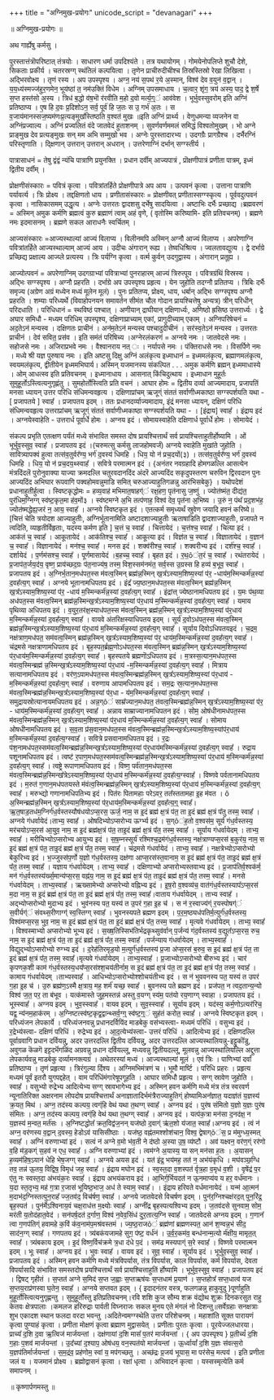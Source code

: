 +++
title = "अग्निमुख-प्रयोगः"
unicode_script = "devanagari"
+++


॥ अग्निमुख-प्रयोगः ॥

अथ गार्ह्येषु कर्मसु । 

पुरस्तात्तंत्रॊपरिष्टात् तंत्रयोः । साधारण धर्मा उपदिश्यंते । तत्र यथायोगम् । गोमयेनोपलिप्ते शुचौ देशे, सिकताः प्रकीर्य । चतरस्रग्ग् स्थंतिलं कल्पयित्वा । तृणेन प्राचीरुदीचीश्च तिस्रस्तिस्रो रेखा लिखित्वा । अद्भिरवोक्ष्य । तृणं रस्य । अप उपस्पृश्य । अग्न॒ नय॑ स॒पथ॑ र॒ये अ॒स्मान्, विश्व॑ देव व॒युन॑ व॒द्वान् । य॒य॒ध्य॑स्मज्ज॑हुर॒णमेन॒ भूय॑ष्ठां त॒ नम॑उक्तिं विधेम । अग्निम् उपसमाधाय । च॒त्वार॒ शृंग॒ त्रय॑ अस्य॒ पाद॒ द्वे श॒र्षे स॒प्त हस्त॑सो अ॒स्य । त्रिध॑ ब॒द्धो व॑ष॒भॊ र॑रवीति म॒हो द॒वो मर्त्य॒ग्॒ं आव॑वेश । भूर्भुवस्सुवरोम् इति अग्निं प्रतिष्ठाप्य । ए॒ष हि द॒वः प्र॒दिशोऽन॒ सर्व॒ पूर्व॑ हि ज॒तः स उ॒ गर्भ॑ अ॒तः । स व॒जाय॑मानस्सज॒ष्यम॑णःप्र॒त्यङ्मुख᳚स्तिष्ठति व॒श्वत॑ मुखः ॥इति अग्निं प्रार्थ्य । वेणुधमन्या व्यजनेन वा अग्निंप्रज्वाल्य । अग्निं प्रज्वलितं वंदे जातवेदं हुताशनम् । सुवर्णवर्णममलं समिद्धं विश्वतोमुखम् । भो अग्ने प्राङ्मुख देव प्रत्यङ्मुखः सन् मम अभि सम्मुखो भव । अग्नेः पुरस्तादारभ्य । उदगग्रैः प्रागग्रैश्च । दर्भैरग्निं परिस्तृणाति । द्क्षिणान् उत्तरान् उत्तरान् अधरान् । उत्तरेणाग्निं दर्भान् सग्ग्स्तीर्य ।

पात्रासाधनं = तेषु द्वंद्वं न्यंचि पात्राणि प्रयुनक्ति । प्रधान दर्वीम् आज्यपात्रं , प्रॊक्षणीपात्रं प्रणीता पात्रम्, इध्मं द्वितीय दर्वीम् ।

प्रोक्षणीसंस्कारः = पवित्रं कृत्वा । पवित्रांतर्हिते प्रोक्षणीपात्रे अप आय । उत्पवनं कृत्वा । उत्ताना पात्राणि पर्यावर्त्य । त्रिः प्रोक्ष्य । तद्दक्षिणतो धाय । प्रणीतासंस्कारः = प्रोक्षणीवत् प्रणीतास्सग्ग्स्कृत्य । पूर्ववदुत्पवनं कृत्वा । नासिकासमम् उद्धृत्य । अग्नेः उत्तरतः द्वादशसु दर्भेषु सादयित्वा । अष्टाभिः दर्भैः प्रच्छाद्य ।ब्रह्मवरणं = अस्मिन् अमुक कर्मणि ब्रह्मत्वं कुरु ब्रह्माणं त्वाम् अहं वृणे, ( वृतोस्मि करिष्यामि- इति प्रतिवचनम्) । ब्रह्मणे नमः इदमासनम् । ब्रह्मणे सकल आराधनैः स्वर्चितम् ।

आज्यसंस्कारः =आज्यस्थाल्यां आज्यं विलाप्य । विलीनमपि अस्मिन् अग्नौ आज्यं विलाप्य । अपरेणाग्नि पवित्रांतर्हिते आज्यस्थाल्याम् आज्यं आय । उदीचः अंगारान् रूह्य । तेष्वधिश्रित्य । ज्वलतावद्युत्य । द्वे दर्भाग्रे प्रच्छिद्य प्रक्षाल्य आज्य्ले प्रत्यस्य । त्रिः पर्यग्नि कृत्वा । वर्त्म कुर्वन् उदगुद्वास्य । अंगारान् प्रतूह्य ।

आज्योत्पवनं = अपरेणाग्निम् उदगग्राभ्यां पवित्राभ्यां पुनराहारम् आज्यं त्रिरुत्पूय । पवित्रग्रंथिं विस्रस्य । अद्भिः सग्ग्स्पृश्य । अग्नौ प्रहरति । दर्भाग्रे अप उपस्पृश्य प्रहृत्य । येन जुहोति तदग्नौ प्रतितप्य । त्रिबिः दर्भैः समृज्य (अग्रेण अग्रं मध्येन मध्यं मूलेन मूलं) । पुनः प्रतितप्य, प्रोक्ष्य, धाय, धर्बान् अद्भिः सग्ग्स्पृश्य अग्नौ प्रहरति । शम्याः परिध्यर्थे (विवाहोपनयन समावर्तन सीमंत चौल गोदान प्रायश्चित्तेषु अन्यत्र) त्रीन् परिधीन् परिदधाति । परिधिधानं = स्थविष्ठं पश्चात् । अणीयान् द्राघीयान् दक्षिणार्ध्यः, अणिष्ठो ह्रसिष्ठ उत्तरार्ध्यः । द्वे अघार समिधौ - मध्यम परिधिम् उपस्पृश्य, दक्षिणाप्राच्याम् एकां, प्रागुदीच्याम् एकाम् । अग्निपरिषेचनं = अद॒तेऽन॑ मन्यस्व । दक्षिणतः प्राचीनं । अन॑म॒तेऽन॑ मन्यस्व पश्चादुदीचीनं । सर॑स्व॒तेऽन॑ मन्यस्व । उत्तरतः प्राचीनं । देव॑ सवित॒ प्रस॑व । इति समंतं परिषिच्य ।अग्नेरलंकरणं = अग्नये नमः । जातवेदसे नमः । सहोजसे नमः । अजिराप्रभवे नमः । वैश्वानराय नत् ः । नर्यापसे नमः । पंक्तिराधसे नमः । विसर्पिणे नमः । मध्ये श्री यज्ञ पुरुषाय नमः । इति अष्टसु दिक्षु अग्निं अलंकृत्य इध्माधानं = इध्ममलंकृत्य, ब्रह्माणमलंकृत्य, स्वयमलंकृत्य, द्वीतीयेन इध्ममभिघार्य। अस्मिन् यजमानस्य संकल्पित . . . अमुक कर्मणि ब्रह्मन् इध्ममाधास्ये । ओम् आधत्स्व इति प्रतिवचनम् । इध्मानाधाय । आसनात् किंचिदुत्थाय । इध्माधान मुहूर्तः सुमुहूर्तोऽस्त्वित्यनुगृह्णंतु । सुमहोर्तोस्त्विति प्रति वचनं । आघार होमः = द्वितीय दर्व्या आज्यमादाय, प्रजापतिं मनसा ध्यायन् उत्तर परिधि संधिमन्ववहृत्य । दक्षिणाप्रांचम् ऋजूग्ं संततं सर्वाणीध्मकाष्ठा सग्ग्स्पर्शयति यथा - [ प्रजापतये ] स्वाह᳚ । प्रजापतय इदम् । ततः प्रधानदर्व्याज्यमादाय, इंद्रं मनसा ध्यायन्, दक्षिणं परिधि संधिमन्ववहृत्य उत्तराप्रांचम् ऋजूग्ं संततं सर्वाणीध्मकाष्ठा सग्ग्स्पर्शयति यथा - । [इंद्राय] स्वाह᳚ । इंद्राय इदं । अग्नयेस्वाहेति - उत्तरार्ध पूर्वार्धे होमः । अग्नय इदं । सोमायस्वाहेति दक्षिणार्ध पूर्वार्धे होमः । सोमायेदं । 

संकल्प प्रभृति एतत्क्षण पर्यंतं मध्ये संभावित समस्त दोष प्रायश्चित्तार्थं सर्व प्रायश्चित्ताहुतीर्होष्यामि । ओं भूर्भुव॒स्सुव॒ स्वाह᳚ । प्रजापतय इदं ।(चरुमत्सु कर्मसु लाजहोमवर्जं) अग्नये स्वाहेति मुखांते जुहोति । सावित्र्यापक्वं हुत्वा तत्स॑व॒तुर्वर᳚ण्य॒ भर्ग॑ द॒वस्य॑ धिमहि । धिय॒ यो न॑ प्रच॒दयों(३) । तत्स॑व॒तुर्वर᳚ण्य॒ भर्ग॑ द॒वस्य॑ धिमहि । धिय॒ यो न॑ प्रच॒दय॒थ्स्वाह᳚ । सवित्रे परमात्मन इदं । {अनंतर नवग्रहादि होमगळल्लि आसत्येन मंत्रदिंदलॆ पुरोनुवाक्या याज्या क्रमदल्लि चतुरवदानदिंद अंदरॆ आज्यदिंद सकृदुपस्तरण चरुविन द्विरवदान पुनः आज्यदिंद अभिघार रूपवागि पक्वहोमवन्नुमाडि समित् चरुआज्याहुतिगळन्नु आरंभिसबेकु} । यथोपदेशं प्रधानाहुतीर्हुत्वा । स्विष्टकृद्धोमः = हव्य॒वाह॑ मभिमात॒षाहग्॑ं रक्ष॒हण॒ पृत॑नासु ज॒ष्णुं । ज्योत॑ष्मंत॒ दीद्य॑त॒ पुर॑धिम॒ग्निग्ग् स्व॑ष्ट॒कृत॒मा ह॑व॒मों३ । स्व॑ष्टमग्ने अ॒भि तत्प॑णाह॒ विश्व॑ देव॒ पृत॑ना अ॒भिष्य । उ॒रुं न॒ पंथ᳚ प्रद॒शभ॑ह॒ ज्योत॑ष्मद्धेह्य॒जर॑ न॒ आय॒ स्वाह᳚ । अग्नये स्विष्टकृत इदं । एतत्कर्म समृध्यर्थं स्रुवेण जयादि हवनं करिष्ये॥ [चित्तं चेति त्रयोदश आज्याहुतीः, अग्निर्भूतानामिति अष्टादशाज्याहुतीः ऋताषाडिति द्वादशाज्याहुतीः, प्रजापते न त्वदिति, व्याहृतीर्विहृताः, यदस्य कर्मण इति ] च॒त्तं च॒ स्वाह᳚ । चित्तायेदं । च॒त्त॑श्च॒ स्वाह᳚ । चित्या इदं । आक॑तं च॒ स्वाह᳚ । आकूतायेदं । आक॑तिश्च॒ स्वाह᳚ । आकूत्या इदं । विज्ञ॑त च॒ स्वाह᳚ । विज्ञातायेदं । व॒ज्ञान॑ च॒ स्वाह᳚ । विज्ञानायेदं । मन॑श्च॒ स्वाह᳚ । मनस इदं । शक्व॑रीश्च॒ स्वाह᳚ । शक्वरीभ्य इदं । दर्श॑श्च॒ स्वाह᳚ । दर्शायेदं । प॒र्णम॑सश्च॒ स्वाह᳚ । पूर्णमासायेदं ।ब॒हच्च॒ स्वाह᳚ । बृहत इदं । र॒थ॒ôंत॒रं च॒ स्वाह᳚ । रथंतरायेदं । प्र॒जाप॑त॒र्जय॒द॑य॒ वृष्ण॒ प्राय॑च्छद॒ग्रः प॑त॒नाज्य॑ष॒ तस्म॒ विश॒स्सम॑नमंत॒ सर्व॒स्स उ॒ग्रस्स हि हव्य॑ ब॒भूव॒ स्वाह᳚ । प्रजापतय इदं । अ॒ग्निर्भ॒तान॒मध॑पत॒स्स म॑वत्व॒स्मिन् ब्रह्म॑न्न॒स्मिन् ख॒त्र᳚ऽस्याम॒शिष्य॒स्यां प॑र॒ -धाय॑म॒स्मिन्कर्म॑न्न॒स्यां द॒वह᳚त्य॒ग् स्वाह᳚ । अग्नये भूतानामधिपतय इदं । इंद्र᳚ ज्य॒ष्ठान॒मध॑पत॒स्स म॑वत्व॒स्मिन् ब्रह्म॑न्न॒स्मिन् ख॒त्र᳚ऽस्याम॒शिष्य॒स्यां प॑र॒ -धाय॑ म॒स्मिन्कर्म॑न्न॒स्यां द॒वह᳚त्य॒ग् स्वाह᳚ । इंद्रांत्त् ज्येष्ठानामधिपतय इदं । य॒मः प॑थ॒व्या अध॑पत॒स्स म॑वत्व॒स्मिन् ब्रह्म॑न्न॒स्मिन्ख॒त्र᳚ऽस्याम॒शिष्य॒स्यां प॑र॒धाय॑ म॒स्मिन्कर्म॑न्न॒स्यां द॒वह᳚त्य॒ग् स्वाह᳚ । यमाय पृथिव्या अधिपतय इदं । व॒युर॒तर॑क्ष॒स्याध॑पत॒स्स म॑वत्व॒स्मिन् ब्रह्म॑न्न॒स्मिन् ख॒त्र᳚ऽस्याम॒शिष्य॒स्यां प॑र॒धाय॑ म॒स्मिन्कर्म॑न्न॒स्यां द॒वह᳚त्य॒ग् स्वाह᳚ । वायवे अंतरिक्षस्याधिपतय इदम् । सूर्य॑ द॒वोऽध॑पत॒स्स म॑वत्व॒स्मिन् ब्रह्म॑न्न॒स्मिन्ख॒त्र᳚ऽस्याम॒शिष्य॒स्यां प॑र॒धाय॑ म॒स्मिन्कर्म॑न्न॒स्यां द॒वह᳚त्य॒ग् स्वाह᳚ । सूर्याय दिवोऽधिपतयइदं । च॒द्रम॒ नक्ष॑त्राण॒मध॑पत॒ सम॑वत्व॒स्मिन् ब्रह्म॑न्न॒स्मिन् ख॒त्र᳚ऽस्याम॒शिष्य॒स्यां प॑र॒ धाय॑म॒स्मिन्कर्म॑न्न॒स्यां द॒वह᳚त्य॒ग् स्वाह᳚ । चंद्रमसे नक्षत्राणामधिपतय इदं । बृह॒स्पत॒र्ब्रह्म॒णोऽध॑पत॒स्स म॑वत्व॒स्मिन् ब्रह्म॑न्न॒स्मिन् ख॒त्र᳚ऽस्याम॒शिष्य॒स्यां प॑र॒धाय॑म॒स्मिन्कर्म॑न्न॒स्यां द॒वह᳚त्य॒ग् स्वाह᳚ । बृहस्पतये ब्रह्मणॊऽधिपतय इदं । म॒त्रस्स॒त्यान॒मध॑पत॒स्स म॑वत्व॒स्मिन्ब्रह्म॑ न्न॒स्मिन्ख॒त्र᳚ऽस्याम॒शिष्य॒स्यां प॑र॒धाय॑ -म॒स्मिन्कर्म॑न्न॒स्यां द॒वह᳚त्य॒ग् स्वाह᳚ । मित्राय सत्यानामधिपतय इदं । वर॑ण॒ऽपामध॑पत॒स्स म॑वत्व॒स्मिन्ब्रह्म॑न्न॒स्मिन् ख॒त्र᳚ऽस्याम॒शिष्य॒स्यां प॑र॒धाय॑ - म॒स्मिन्कर्म॑न्न॒स्यां द॒वह᳚त्य॒ग् स्वाह᳚ । वरुणाय आपामधिपतय इदं । सम॒द्रः स्र॒त्यान॒मध॑पत॒स्स म॑वत्व॒स्मिन्ब्रह्म॑न्न॒स्मिन्ख॒त्र᳚ऽस्याम॒शिष्य॒स्यां प॑र॒धा - य॑म॒स्मिन्कर्म॑न्न॒स्यां द॒वह᳚त्य॒ग् स्वाह᳚ । समुद्रायस्रोत्यानायमधिपतय इदं । अन्न॒ग्ôं साम्र᳚ज्यान॒मध॑पत॒ त॑वत्व॒स्मिन्ब्रह्म॑न्न॒स्मिन् ख॒त्र᳚ऽस्याम॒शिष्य॒स्यां प॑र॒ - धाय॑म॒स्मिन्कर्म॑न्न॒स्यां द॒वह᳚त्य॒ग् स्वाह᳚ । अन्नाय साम्राज्यानामधिपतन इदं । सोम॒ ओष॑धीनामध॑पत॒स्स म॑वत्व॒स्मिन्ब्रह्म॑न्न॒स्मिन् ख॒त्र᳚ऽस्याम॒शिष्य॒स्यां प॑र॒धाय॑ म॒स्मिन्कर्म॑न्न॒स्यां द॒वह᳚त्य॒ग् स्वाह᳚ । सोमाय ओषधीनामधिपतय इदं । स॒व॒ता प्र॑स॒वान॒मध॑पत॒स्स म॑वत्व॒स्मिन्ब्रह्म॑न्न॒स्मिन्ख॒त्र᳚ऽस्याम॒शिष्य॒स्यांप॑र॒धाय॑ म॒स्मिन्कर्म॑न्न॒स्यां द॒वह᳚त्य॒ग्स्वाह᳚ । सवित्रे प्रसवानामधिपतय इदं । र॒द्रः प॑श॒नामध॑पत॒स्सम॑वत्व॒स्मिन्ब्रह्म॑न्न॒स्मिन्ख॒त्र᳚ऽस्याम॒शिष्य॒स्यां प॑र॒धाय॑मस्मिन्कर्म॑न्न॒स्यां द॒वह᳚त्य॒ग् स्वाह᳚ । रुद्राय पशूनामधिपतय इदं । त्वष्ट॑ र॒पाण॒मध॑पत॒स्सम॑वत्व॒स्मिन्ब्रह्म॑न्न॒स्मिन्ख॒त्र᳚ऽस्याम॒शिष्य॒स्यां प॑र॒धाय॑ म॒स्मिन्कर्म॑न्न॒स्यां द॒वह᳚त्य॒ग् स्वाह᳚ । त्वष्ट्रे रूपाणामधिपतय इदं । विष्ण॒ पर्व॑तान॒मध॑पत॒स्स म॑वत्व॒स्मिन्ब्रह्म॑न्न॒स्मिन्ख᳚त्रेऽस्याम॒शिष्य॒स्यां प॑र॒धाय॑ म॒स्मिन्कर्म॑न्न॒स्यां द॒वह᳚त्य॒ग्स्वाह᳚ । विष्णवे पर्वतानामधिपतय इदं । म॒रुत॑ ग॒णान॒मध॑पतयस्ते म॑वंत्व॒स्मिन्ब्रह्म॑न्न॒स्मिन् ख॒त्र᳚ऽस्याम॒शिष्य॒स्यां प॑र॒धाय॑ म॒स्मिन्कर्म॑न्न॒स्यां द॒वह᳚त्य॒ग् स्वाह᳚ । मरुभ्द्यो गणानामधिपतिभ्य इदं । पित॑रः पितामहाः परेऽवर॒ तत᳚स्ततामहा इ॒ह म॑वत । ô अ॒स्मिन्ब्रह्म॑न्न॒स्मिन् ख॒त्र᳚ऽस्याम॒शिष्य॒स्यां प॑र॒धाय॑म॒स्मिन्कर्म॑न्न॒स्यां द॒वह᳚त्य॒ग्॒ स्वाह᳚।ऋ॒त॒षाड॒तध॑म॒ग्निर्ग॑ध॒र्वस्तस्यौष॑धयोऽप्स॒रस॒ ऊर्ज॒ नाम॒ स इ॒दं ब्रह्म॑ क्ष॒त्रं प॑त॒ ता इ॒दं ब्रह्म॑ क्ष॒त्रं प᳚तु तस्म॒ स्वाह᳚ । अग्नये गंधर्वायेदं।ताभ्य॒ स्वाह᳚ । ओषदिभ्योऽप्सरोभ्य ऊर्ग्भ्य इदं । स॒ग्ôंह॒तो व॒श्वस॑म॒ सूर्य॑ गंध॒र्वस्तस्य॒ मर॑चयोऽप्स॒रस॑ आ॒युव॒ नाम॒ स इ॒दं ब्रह्म॑क्ष॒त्रं प॑त॒ ताइ॒दं ब्रह्म॑ क्ष॒त्रं प᳚त॒ तस्म॒ स्वाह᳚ । सूर्याय गंधर्वायेदम् । ताभ्य॒ स्वाह᳚ । मरीचिभ्योऽप्सरोभ्य आयुभ्य इदं । स॒ष॒म्नस्सूर्य॑ रश्मिश्च॒द्रम॑गंध॒र्वस्तस्य॒ नक्ष॑त्राण्यप्स॒रस॑ ब॒कुर॑य॒ नाम॒ स इ॒दं ब्रह्म॑ क्ष॒त्रं प॑त॒ ताइ॒दं ब्रह्म॑ क्ष॒त्रं प᳚त॒ तस्म॒ स्वाह᳚ । चंद्रमसे गंधर्वायेदं । ताभ्य॒ स्वाह᳚ । नक्षत्रेभ्योऽप्सरोभ्यो बेकुरिभ्य इदं । भ॒ज्जुस्स॑प॒र्णो य॒ज्ञो ग॑ध॒र्वस्तस्य॒ दक्ष॑णा आप्स॒रस॑स्त॒वानाम॒ स इ॒दं ब्रह्म॑ क्ष॒त्रं प॑त॒ ताइ॒दं ब्रह्म॑ क्ष॒त्रं प᳚त॒ तस्म॒ स्वाह᳚ । यज्ञाय गंधर्वायेदम् । ताभ्य॒ स्वाह᳚ । दक्षिणाभ्यो अप्सरोभ्यस्तवाभ्य इदं । प्र॒जाप॑तिर्व॒श्वक॑र्म॒ मन॑ गंध॒र्वस्तस्य॑र्ख्स॒मान्य॑प्स॒रस॒ वह्न॑य॒ नाम॒ स इ॒दं ब्रह्म॑ क्ष॒त्रं प॑त॒ ताइ॒दं ब्रह्म॑ क्ष॒त्रं प᳚त॒ तस्म॒ स्वाह᳚ । मनसे गंधर्वायेदम् । ताभ्य॒स्वाह᳚ । ऋख्सामेभ्यो अप्सरेभ्यो वह्निभ्य इदं । इ॒ष॒रो व॒श्वव्य॑च॒ वात॑गंध॒र्वस्तस्याप᳚ऽप्स॒रस॑ म॒दा नाम॒ स इ॒दं ब्रह्म॑ क्ष॒त्रं प॑त॒ ता इ॒दं ब्रह्म॑ क्ष॒त्रं प᳚त॒ तस्म॒ स्वाह᳚।वाताय गंधर्वायेदम् । ताभ्य स्वाह᳚ । अद्भ्योप्सरोभ्यो मुदाभ्य इदं । भुव॑नस्य पत॒ यस्य॑ त उ॒पर॑ ग॒हा इ॒ह च॑ । स न॑ र॒स्वाज्य॑ग्ं र॒यस्पोषग्॑ं स॒वीर्यग्॑ं संवथ्स॒रीणाग्ग्॑ स्व॒स्तिग्ग् स्वाह᳚ । भुवनस्यपते ब्रह्मण इदम् । प॒र॒म॒ष्ठ्यध॑पतिर्म॒त्युर्ग॑ध॒र्वस्तस्य॒ विश्व॑मप्स॒रस॒ भुव॒ नाम॒ स इ॒दं ब्रह्म॑ क्ष॒त्रं प॑त॒ ता इ॒दं ब्रह्म॑ क्ष॒त्रं प᳚त॒ तस्म॒ स्वाह᳚ । मृत्यवे गंधर्वायेदम् । ताभ्य॒ स्वाह᳚ । विश्वस्माभ्यो अप्सरोभ्यो भूभ्य इदं । स॒ख्ष॒तिस्सिभ॑तिर्भद्रकृथ्सुव॑र्वान् प॒र्जन्य॑ गंद॒र्वस्तस्य॑ व॒द्युत᳚ऽप्स॒रस॒ रुच॒ नाम॒ स इ॒दं ब्रह्म॑ क्ष॒त्रं प॑त॒ ता इ॒दं ब्रह्म॑ क्ष॒त्रं प᳚त॒ तस्म॒ स्वाह᳚ ।पर्जन्याय गंधर्वायेदम् । ताभ्य॒स्वाह᳚ । विद्युद्भ्योऽप्सरोभ्यो रुग्भ्य इदं । द॒रेह॑तिरमृड॒यो म॒त्युर्ग॑ध॒र्वस्तस्य॑ प्र॒जा अ॑प्स॒रस॑ ब॒रुव॒ स इ॒दं ब्रह्म॑ क्ष॒त्रं प॑त॒ ता इ॒दं ब्रह्म॑ क्ष॒त्रं प᳚त॒ तस्म॒ स्वाह᳚।मृत्यवे गंधर्वायेदम् । ताभ्य॒स्वाह᳚ । प्र॒जाभ्योऽप्सरोभ्यो बीरुभ्य इदं । चार॑ कृपणक॒शी काम॑ गंध॒र्वस्तस्य॒धय᳚प्स॒रस॑श्श॒चय॑तीर्नाम॒ स इ॒दं ब्रह्म॑ क्ष॒त्रं प॑त॒ ता इ॒दं ब्रह्म॑ क्ष॒त्रं प᳚त॒ तस्म॒ स्वाह᳚ । कामाय गंधर्वायेदम् ।ताभ्यस्वाह᳚ । आधिभ्योऽप्सरोभ्योश्शोचयंतीभ्य इदं । स न॑ भुववनस्य पत॒ यस्य॑ त उपर॑ ग॒हा इ॒ह च॑ । उ॒रु ब्रह्म॑ण॒ऽस्मै क्ष॒त्राय॒ मह॒ शर्म॑ यच्छ॒ स्वाह᳚ । बुवनस्य पते ब्रह्मण इदं । प्रज॑पत॒ न त्वद॒तान्य॒न्यो विश्व॑ ज॒त॒ पर॒ ता ब॑भूव । यत्क॑मास्ते जुह॒मस्तन्न॑ अस्तु व॒यग्ग् स्य॑म॒ पत॑यो रय॒णाग्ग् स्वाहा । प्रजापतय इदं । भूस्स्वाह᳚ । अग्नय इदम् । भुव॒स्स्वाह᳚ । वायव इदम् । सुव॒स्स्वाह᳚ । सूर्याय इदम् । यद॑स्य॒ कर्म॒णोऽत्यर॑रिच॒ यद्व॒ न्य॑नम॒हाक॑रम् । अ॒ग्निष्टत्स्व॑ष्ट॒कृद्व॒द्वान्थ्सर्व॒ग्ग्॒ स्व॑ष्ट॒ग्॒ं सुह॑तं करोत॒ स्वाह᳚ । अग्नये स्विष्टकृत इदम् । परिध्यंजन लेपकार्ये । परिध्यंजनवन्नु प्रधानदर्वियिंद माडबेकु वस॑भ्यस्त्वा- मध्यमं परिधिं । वसुभ्य इदं । र॒द्रेभ्य॑स्त्वा- दक्षिणं परिधिं । रुद्रेभ्य इदं । आ॒द॒त्येभ्य॑स्त्वा- उत्तरं परिधिं । आदित्येभ्य इदं । दक्षिणदल्लि पूर्वाग्रवागि प्रधान दर्वियन्नु, अदर उत्तरदल्लि द्वितीय दर्वियन्नु, अदर उत्तरदल्लि आज्यस्थालियन्नु-इट्टुकॊंडु, अवुगळ कॆळगॆ इट्टदर्भॆगळिंद अग्रवन्नु प्रधान दर्वियल्लू, मध्यवन्नु द्वितीयदल्लू, मूलवन्नु आज्यस्थालियल्लि अद्दुत्ता लेपकार्यवन्नु माडबेकु दर्व्यामनक्त्यग्रं । अथेतरस्यां मध्यं । आज्यस्थाल्यां मूलं । एवं त्रिः । पाणिभ्यां दर्वां प्रतिष्ठाप्य । तृणं प्रहृत्या । त्रिरंगुल्या र्दिश्य । अग्निमभिमंत्रणं च । भूमौ मार्ष्टि । परिधि प्रहरः । प्रहृत्य मध्यमं पूर्वं इतरौ युगपद्दहेत् । वाम परिधिंमंगारेषूपगूहति । आघार समिधौ प्रहृत्य । सग्ग् स्रावेण जुहोति । स्वाह᳚ । वसुभ्यो रुद्रेभ्य आदित्येभ्य सग्ग् स्रावभागेभ्य इदं । अस्मिन् हवन कर्मणि मध्ये मंत्र तंत्र स्वरवर्ण न्यूनातिरिक्त अक्षरनाम लोपदोष प्रायश्चित्तार्थं अनाज्ञातादिर्भमंत्रैराज्याहुतिग्ं होष्यामिअन᳚ज्ञात॒ यदाज्ञ॑तं य॒ज्ञस्य॑ क्र॒यत॒ मिथ॑ । अग्न॒ तद॑स्य कल्पय॒ त्वग्ंहि वेथ॑ यथा त॒थग्ग् स्वाह᳚ । अग्नय इदं । पुर॑ष संमितो य॒ज्ञो य॒ज्ञः पुर॑ष संमितः । अग्न॒ तद॑स्य कल्पय॒ त्वग्ंहि वेथ॑ यथा त॒थग्ग् स्वाह᳚ । अग्नय इदं । यत्प॑क॒त्रा मन॑सा द॒नद॑क्ष॒ न य॒ज्ञस्य॑ म॒न्वत॒ मर्त॑सः । अ॒ग्निष्टद्धोत᳚ क्रत॒विद्व॑ज॒नन् यज॑ष्ठो द॒वाग्ं ऋ॑त॒शो य॑जात॒ स्वाह᳚।अग्नय इदं । त्वं न॑ अग्न॒ वर॑णस्य व॒द्वान् द॒वस्य॒ हेडोऽव॑ यासिसीष्ठाः । यज॑ष्ठ॒ वह्न॑तमश्शोश॑चान॒ विश्व॒ द्वेषाग्õंस॒ प्र म॑मुग्ध्य॒स्मत् स्वाह᳚ । अग्निं वरुणाभ्यां इदं । सत्वं न॑ अग्ने व॒मो भ॑व॒ती ने द॑ष्ठो अ॒स्या उ॒ष॒ व्य॑ष्टौ । अव॑ यक्ष्वन॒ वर॑ण॒ग्ं रर॑णो व॒हि म॑ड॒कग्ं स॒हव॑ न एध॒ स्वाह᳚ । अग्नि वरुणाभ्यां इदं । त्वम॑ग्ने अ॒यास्य॒ या सन् मन॑सा ह॒तः । अ॒यासन् ह॒व्यम॑हिष॒ऽयान॑ धेहि भेष॒जग्ग् स्वाह᳚ । अग्नये अयस इदं । यत॑ इंद्र॒ भय॑मह॒ तत॑ न॒ अभ॑यंकृधि । मघ॑वञ्छ॒ग्धि तव॒ तन्न॑ ऊ॒तय॒ विद्विष॒ विमृध॑ जह॒ स्वाह᳚ । इंद्राय मघोन इदं । स्व॒स्त॒दा व॒शस्पत॑ र्वृत्र॒हा व॒मृध॑ व॒शी । वृषेंद्र॑ प॒र ए॑तु नः स्वस्त॒दा अ॑भयंक॒रः स्वाह᳚ । इंद्राय अभयंकराय इदं । आ॒भिर्ग॒र्भियदत॑ न ऊ॒नमाप्य॑य य हर॒ वर्ध॑मानः । य॒दा स्त॒तृभ्य॒ मह॑ ग॒त्रा र॒जास॑ भूयिष्ठ॒भाज॒ अध॑ ते स्याम॒ स्वाह᳚। । इंद्राय हरिवते वर्धमानायेदं । यन्म॑ आ॒त्मन॑ म॒दाभ॑द॒ग्निस्तत्पुन॒राह᳚ ज्ज॒तव॑द॒ विच॑र्षण॒ स्वाह᳚ । अग्नये जातवेदसे विचर्षण इदम् । पुन॑र॒ग्निश्चक्ष॑रद॒त् पुन॒रिंद्र॒ बृह॒स्पत॑ । पुन॑र्मेऽश्विनाय॒वं चक्ष॒राध॑त्त म॒क्ष्योः स्वाह᳚ । अग्नींद्र बृहस्पत्यश्विभ्य इदम् । ज॒तव॑दसे सुनवाम॒ सोम॒ मर॑ती य॒तोद॑हात॒वेद॑ । सन॑पर्ष॒दत॑ द॒र्गाण॒ विश्व॑ न॒वेव॒सिंध॑ दुर॒तात्य॒ग्नि स्वाह᳚ । जातवेदसे अग्नय इदम् । ग॒णान᳚ त्वा ग॒णप॑तिग्ं हवामहे क॒विं क॑व॒नाम॑प॒मश्र॑वस्तमं । ज्य॒ष्ठ॒राजôं ब्रह्म॑णां ब्रह्मणस्पत॒ आन॑ श॒ण्वन्न॒भ॑ सीद॒ साद॑न॒ग्ग् स्वाह᳚ । गणपतय इदं । त्र्य॑बकंयजामहे सुग॒ प॑ष्ट॒ वर्ध॑नं । उ॒र्व॒र॒कम॑व॒ बन्ध॑नान्म॒त्यो र्म॑क्षीय॒ मामृत॒त् स्वाह᳚ । त्र्यंबकाय इदम् । इ॒दं विष्ण॒र्विच॑क्रमे त्र॒धा द॑धे प॒दं । सम॑ढ मस्यपाग्ं स॒रे स्वाह᳚ । विष्णवे परमात्मन इदम् । भूः स्वाह᳚ । अग्नय इदं । भुवः स्वाह᳚ । वायव इदं । सुव॒ स्वाह᳚ । सूर्याय इदं । भूर्भुव॒स्सुव॒ स्वाह᳚ । प्रजापतय इदं । अस्मिन् हवन कर्मणि मध्ये मंत्रविपर्यास, तंत्र विपर्यास, काल विपर्यास, कर्म विपर्यास, देवता विपर्यासादि संभावित समस्तदोष प्रयश्चित्तार्थं सर्व प्रायश्चित्ताहुतिं र्होष्यामि । भूर्भुव॒स्सुव॒ स्वाह᳚ । प्रजापतय इदं । द्विषट् गृहीतं । स॒प्तत॑ अग्ने स॒मिद॑ स॒प्त ज॒ह्वाः स॒प्तऋष॑यः स॒प्तधाम॑ प्र॒याण॑ । स॒प्तहोत्र᳚ सप्त॒धात्व॑ यज स॒प्तय॒राप्र॑णस्वा घ॒तेन॒ स्वाह᳚ । अग्नये सप्तवत इदम् । { इदादनंतर वस्त्र, फलगळन्नु हाकुवुदु }पूर्णाहुति मुहूर्तोस्त्वित्यनुगृह्णन्तु । सुमुहूर्तोस्तु इतिप्रतिवचनम्।रवि शशि कुज सौम्य शक्र वंद्योथ शुक्रः दिनकरसुत राहु केतवः क्षेत्रपालाः ।कमलज हरिरुद्राः पार्वती विघ्नराजः सकल मुनय एते मंगलं नो दिशन्तु॥सर्वेग्रहाः सनक्षत्राः शुभ एकादश स्थान फलदा वरदा भवन्तु ।अदितेन्वमग्ग्स्थेति उत्तर परिशेचनम् । महाशांति सूक्त पारायणं कृत्वा पुण्याहं कृत्वा । प्रणीता मोक्षणं कृत्वा ब्रह्माण मुद्वासयेत् । प्रणीताः पुरतः कृत्वा । पूरयेज्जलधारया।प्राच्य᳚ द॒शि द॒वा ऋ॒त्विज॑ मार्जयन्तां । दक्ष॑णायां द॒शि मास᳚ प॒तर॑ मार्जयन्तां । { अप उपस्पृश्य } प्र॒तीच्यं᳚ द॒शि ग॒हाः प॒शव॑ मार्जयन्तां । उ॒द᳚च्यां द॒श्याप॒ ओष॑धय॒ वन॒स्पत॑यो मार्जयन्तां । ऊ॒र्ध्वायां᳚ द॒शि य॒ज्ञः स॑वत्स॒रो य॒ज्ञप॑तिर्मार्जयन्तां । स॒म॒द्रंव॒ प्रह॑णोम॒ स्वां य॒ मप॑गच्छतु । अच्छ॑द्रः प्र॒जय॑ भूयास॒ मा पर॑सेच॒ मत्पय॑ । इति प्रणीता जलं य । यजमानं प्रोक्ष्य । ब्रह्मोद्वासनं कृत्वा । रक्षां धृत्वा । अभिवादनं कृत्वा । यस्सस्मृत्येति कर्म समापनम् ।

॥ कृष्णार्पणमस्तु ॥